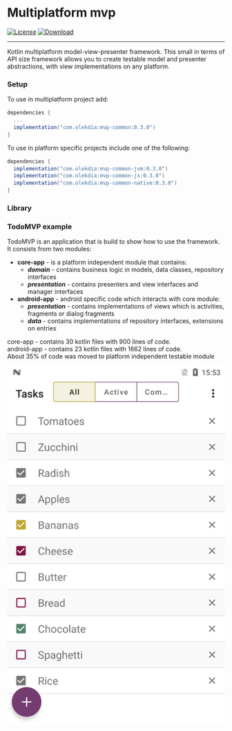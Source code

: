 # Multiplatform mvp

[![License](https://img.shields.io/badge/License-Apache%202.0-blue.svg)](https://opensource.org/licenses/Apache-2.0) 
[ ![Download](https://api.bintray.com/packages/olekdia/olekdia/multiplatform-mvp/images/download.svg?version=0.2.0) ](https://bintray.com/olekdia/olekdia/multiplatform-mvp/0.2.0/link)

---

Kotlin multiplatform model-view-presenter framework.
This small in terms of API size framework allows you to create testable model and presenter abstractions, with view implementations on any platform.


### Setup

To use in multiplatform project add:

```gradle
dependencies {
  ...
  implementation("com.olekdia:mvp-common:0.3.0")
}
```

To use in platform specific projects include one of the following:
```gradle
dependencies {
  implementation("com.olekdia:mvp-common-jvm:0.3.0")
  implementation("com.olekdia:mvp-common-js:0.3.0")
  implementation("com.olekdia:mvp-common-native:0.3.0")
}
```

### Library

### TodoMVP example

TodoMVP is an application that is build to show how to use the framework.
It consists from two modules:
* **core-app** - is a platform independent module that contains:
  * _**domain**_ - contains business logic in models, data classes, repository interfaces
  * _**presentation**_ - contains presenters and view interfaces and manager interfaces
* **android-app** - android specific code which interacts with core module:
  * _**presentation**_ - contains implementations of views which is activities, fragments or dialog fragments
  * _**data**_ - contains implementations of repository interfaces, extensions on entries
  
core-app - contains 30 kotlin files with 900 lines of code.  
android-app - contains 23 kotlin files with 1662 lines of code.  
About 35% of code was moved to platform independent testable module
   
![TodoMVP task list](assets/todomvp_list.png)    